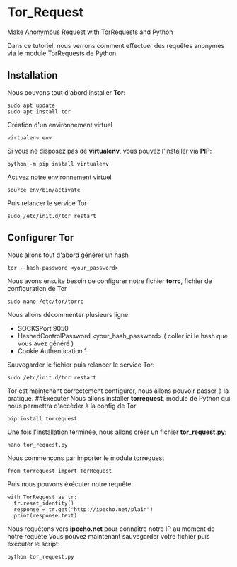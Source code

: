 # Tor_Request
Make Anonymous Request with TorRequests and Python

Dans ce tutoriel, nous verrons comment effectuer des requêtes anonymes via le module TorRequests de Python

## Installation

Nous pouvons tout d'abord installer __Tor__:
```
sudo apt update
sudo apt install tor
```
Création d'un environnement virtuel
```
virtualenv env
```
Si vous ne disposez pas de __virtualenv__, vous pouvez l'installer via __PIP__:
```
python -m pip install virtualenv
```
Activez notre environnement virtuel
```
source env/bin/activate
```
Puis relancer le service Tor
```
sudo /etc/init.d/tor restart
```
## Configurer Tor
Nous allons tout d'abord générer un hash
```
tor --hash-password <your_password>
```
Nous avons ensuite besoin de configurer notre fichier __torrc__, fichier de configuration de Tor
```
sudo nano /etc/tor/torrc
```
Nous allons décommenter plusieurs ligne:
- SOCKSPort 9050
- HashedControlPassword <your_hash_password> ( coller ici le hash que vous avez généré )
- Cookie Authentication 1

Sauvegarder le fichier puis relancer le service Tor:
```
sudo /etc/init.d/tor restart
```
Tor est maintenant correctement configurer, nous allons pouvoir passer à la pratique.
##Èxécuter
Nous allons installer __torrequest__, module de Python qui nous permettra d'accèder à la config de Tor
```
pip install torrequest
```
Une fois l'installation terminée, nous allons créer un fichier __tor_request.py__:
```
nano tor_request.py
```
Nous commençons par importer le module torrequest
```
from torrequest import TorRequest
```
Puis nous pouvons éxécuter notre requête:
```
with TorRequest as tr:
  tr.reset_identity()
  response = tr.get("http://ipecho.net/plain")
  print(response.text)
```
Nous requêtons vers __ipecho.net__ pour connaître notre IP au moment de notre requête
Vous pouvez maintenant sauvegarder votre fichier puis éxécuter le script:
```
python tor_request.py
```
